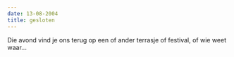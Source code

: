 ```yaml
---
date: 13-08-2004
title: gesloten
---
```

Die avond vind je ons terug op een of ander terrasje of festival, of wie weet waar...